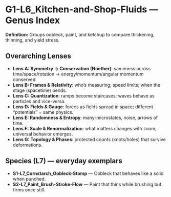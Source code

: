 # G1-L6_Kitchen-and-Shop-Fluids — Genus Index
**Definition:** Groups oobleck, paint, and ketchup to compare thickening, thinning, and yield stress.

## Overarching Lenses

- **Lens A: Symmetry -> Conservation (Noether)**: sameness across time/space/rotation → energy/momentum/angular momentum conserved.
- **Lens B: Frames & Relativity**: who’s measuring; speed limits; when the stage (spacetime) bends.
- **Lens C: Quantization**: ramps become staircases; waves behave as particles and vice-versa.
- **Lens D: Fields & Gauge**: forces as fields spread in space; different “potentials” = same physics.
- **Lens E: Randomness & Entropy**: many-microstates, noise, arrows of time.
- **Lens F: Scale & Renormalization**: what matters changes with zoom; universal behavior emerges.
- **Lens G: Topology & Phases**: protected counts (knots/holes) that survive deformations.

## Species (L7) — everyday exemplars
- **S1-L7_Cornstarch_Oobleck-Stomp** — Oobleck that behaves like a solid when punched.
- **S2-L7_Paint_Brush-Stroke-Flow** — Paint that thins while brushing but firms once still.
